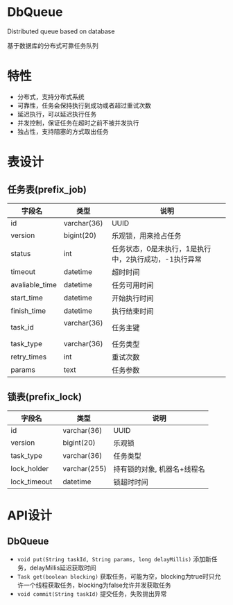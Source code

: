 # DbQueue
Distributed queue based on database

基于数据库的分布式可靠任务队列

# 特性
- 分布式，支持分布式系统
- 可靠性，任务会保持执行到成功或者超过重试次数
- 延迟执行，可以延迟执行任务
- 并发控制，保证任务在超时之前不被并发执行
- 独占性，支持阻塞的方式取出任务

# 表设计

## 任务表(prefix_job)

字段名    |  类型   | 说明
---------|---------|----------
id       |  varchar(36) | UUID
version  | bigint(20)   | 乐观锁，用来抢占任务
status   | int          | 任务状态，0是未执行，1是执行中，2执行成功，-1执行异常
timeout  |  datetime   | 超时时间
avaliable_time | datetime | 任务可用时间
start_time |datetime  | 开始执行时间
finish_time | datetime | 执行结束时间
task_id   |  varchar(36)   | 任务主键
task_type |  varchar(36) | 任务类型
retry_times | int  | 重试次数
params      | text | 任务参数

## 锁表(prefix_lock)

字段名    |  类型   | 说明
---------|---------|----------
id       | varchar(36) | UUID
version  | bigint(20)  | 乐观锁
task_type | varchar(36) | 任务类型
lock_holder    | varchar(255) | 持有锁的对象, 机器名+线程名
lock_timeout   | datetime     | 锁超时时间


# API设计

## DbQueue

- `void put(String taskId, String params, long delayMillis)` 添加新任务，delayMillis延迟获取时间
- `Task get(boolean blocking)` 获取任务，可能为空，blocking为true时只允许一个线程获取任务，blocking为false允许并发获取任务
- `void commit(String taskId)` 提交任务，失败抛出异常

